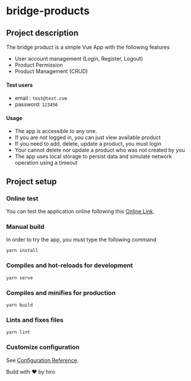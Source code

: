 # bridge-products

## Project description
The bridge product is a simple Vue App with the following features
- User account management (Login, Register, Logout)
- Product Permission
- Product Management (CRUD)

#### Test users
- email : `test@test.com`
- password: `123456`

#### Usage
- The app is accessible to any one. 
- If you are not logged in, you can just view available product
- If you need to add, delete, update a product, you must login
- Your cannot delete nor update a product who was not created by you
- The app uses local storage to persist data and simulate network operation using a timeout


## Project setup
### Online test
You can test the application online following this [Online Link](https://bridge-products.netlify.app/). 

### Manual build
In order to try the app, you must type the following command

```
yarn install
```

### Compiles and hot-reloads for development
```
yarn serve
```

### Compiles and minifies for production
```
yarn build
```

### Lints and fixes files
```
yarn lint
```



### Customize configuration
See [Configuration Reference](https://cli.vuejs.org/config/).

Build with :heart: by hiro
